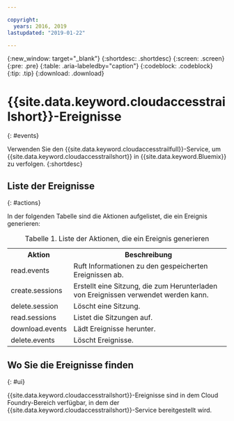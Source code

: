 ```yaml
---

copyright:
  years: 2016, 2019
lastupdated: "2019-01-22"

---
```


{:new_window: target="_blank"}
{:shortdesc: .shortdesc}
{:screen: .screen}
{:pre: .pre}
{:table: .aria-labeledby="caption"}
{:codeblock: .codeblock}
{:tip: .tip}
{:download: .download}


# {{site.data.keyword.cloudaccesstrailshort}}-Ereignisse
{: #events}

Verwenden Sie den {{site.data.keyword.cloudaccesstrailfull}}-Service, um {{site.data.keyword.cloudaccesstrailshort}} in {{site.data.keyword.Bluemix}} zu verfolgen. 
{:shortdesc}



## Liste der Ereignisse
{: #actions}

In der folgenden Tabelle sind die Aktionen aufgelistet, die ein Ereignis generieren:

<table>
  <caption>Tabelle 1. Liste der Aktionen, die ein Ereignis generieren</caption>
  <tr>
    <th>Aktion</th>
	  <th>Beschreibung</th>
  <tr>
  <tr>
    <td>read.events</td>
	  <td>Ruft Informationen zu den gespeicherten Ereignissen ab.</td>
  </tr>
  <tr>
    <td>create.sessions</td>
	  <td>Erstellt eine Sitzung, die zum Herunterladen von Ereignissen verwendet werden kann.</td>
  </tr>
  <tr>
    <td>delete.session</td>
	  <td>Löscht eine Sitzung.</td>
  </tr>
  <tr>
    <td>read.sessions</td>
	  <td>Listet die Sitzungen auf.</td>
  </tr>
  <tr>
    <td>download.events</td>
	  <td>Lädt Ereignisse herunter.</td>
  </tr>
  <tr>
    <td>delete.events</td>
	  <td>Löscht Ereignisse.</td>
  </tr>
</table>


## Wo Sie die Ereignisse finden
{: #ui}
 	
{{site.data.keyword.cloudaccesstrailshort}}-Ereignisse sind in dem Cloud Foundry-Bereich verfügbar, in dem der {{site.data.keyword.cloudaccesstrailshort}}-Service bereitgestellt wird.
